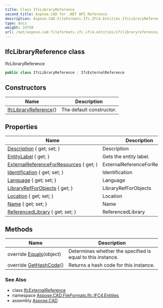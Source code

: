 ```yaml
---
title: Class IfcLibraryReference
second_title: Aspose.CAD for .NET API Reference
description: Aspose.CAD.FileFormats.Ifc.IFC4.Entities.IfcLibraryReference class. IfcLibraryReference
type: docs
weight: 24750
url: /net/aspose.cad.fileformats.ifc.ifc4.entities/ifclibraryreference/
---
```

## IfcLibraryReference class

IfcLibraryReference

```csharp
public class IfcLibraryReference : IfcExternalReference
```

## Constructors

| Name | Description |
| --- | --- |
| [IfcLibraryReference](ifclibraryreference/)() | The default constructor. |

## Properties

| Name | Description |
| --- | --- |
| [Description](../../aspose.cad.fileformats.ifc.ifc4.entities/ifclibraryreference/description/) { get; set; } | Description |
| [EntityLabel](../../aspose.cad.fileformats.ifc/ifcentity/entitylabel/) { get; } | Gets the entity label. |
| [ExternalReferenceForResources](../../aspose.cad.fileformats.ifc.ifc4.entities/ifcexternalreference/externalreferenceforresources/) { get; } | ExternalReferenceForResources |
| [Identification](../../aspose.cad.fileformats.ifc.ifc4.entities/ifcexternalreference/identification/) { get; set; } | Identification |
| [Language](../../aspose.cad.fileformats.ifc.ifc4.entities/ifclibraryreference/language/) { get; set; } | Language |
| [LibraryRefForObjects](../../aspose.cad.fileformats.ifc.ifc4.entities/ifclibraryreference/libraryrefforobjects/) { get; } | LibraryRefForObjects |
| [Location](../../aspose.cad.fileformats.ifc.ifc4.entities/ifcexternalreference/location/) { get; set; } | Location |
| [Name](../../aspose.cad.fileformats.ifc.ifc4.entities/ifcexternalreference/name/) { get; set; } | Name |
| [ReferencedLibrary](../../aspose.cad.fileformats.ifc.ifc4.entities/ifclibraryreference/referencedlibrary/) { get; set; } | ReferencedLibrary |

## Methods

| Name | Description |
| --- | --- |
| override [Equals](../../aspose.cad.fileformats.ifc/ifcentity/equals/)(object) | Determines whether the specified is equal to this instance. |
| override [GetHashCode](../../aspose.cad.fileformats.ifc/ifcentity/gethashcode/)() | Returns a hash code for this instance. |

### See Also

* class [IfcExternalReference](../ifcexternalreference/)
* namespace [Aspose.CAD.FileFormats.Ifc.IFC4.Entities](../../aspose.cad.fileformats.ifc.ifc4.entities/)
* assembly [Aspose.CAD](../../)


